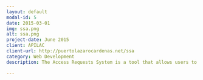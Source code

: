 ```yaml
---
layout: default
modal-id: 5
date: 2015-03-01
img: ssa.png
alt: ssa.png
project-date: June 2015
client: APILAC
client-url: http://puertolazarocardenas.net/ssa
category: Web Development
description: The Access Requests System is a tool that allows users to process access requested for personal, vehicular and crew members, permanent and temporary, in an easy way and with a friendly interface.

---
```

